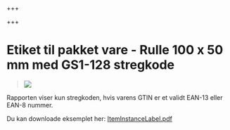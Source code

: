 +++

+++
# Etiket til pakket vare - Rulle 100 x 50 mm med GS1-128 stregkode

> ![](https://thetis-ims-reports.s3.eu-west-1.amazonaws.com/examples/ItemInstanceLabel-1.png)

Rapporten viser kun stregkoden, hvis varens GTIN er et validt EAN-13 eller EAN-8 nummer.

Du kan downloade eksemplet her: [ItemInstanceLabel.pdf](https://thetis-ims-reports.s3.eu-west-1.amazonaws.com/examples/ItemInstanceLabel.pdf "ItemInstanceLabel.pdf")